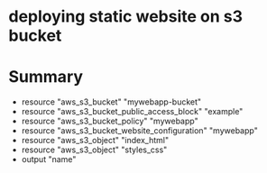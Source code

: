 # deploying static website on s3 bucket 

# Summary
* resource "aws_s3_bucket" "mywebapp-bucket"
* resource "aws_s3_bucket_public_access_block" "example"
* resource "aws_s3_bucket_policy" "mywebapp"
* resource "aws_s3_bucket_website_configuration" "mywebapp"
* resource "aws_s3_object" "index_html"
* resource "aws_s3_object" "styles_css"
* output "name"